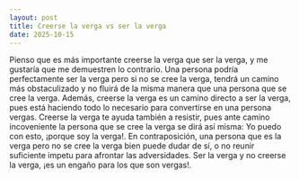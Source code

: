 ```yaml
---
layout: post
title: Creerse la verga vs ser la verga
date: 2025-10-15
---
```


Pienso que es más importante creerse la verga que ser la verga, y me gustaría que me demuestren lo contrario.
Una persona podría perfectamente ser la verga pero si no se cree la verga, tendrá un camino más obstaculizado y no fluirá de la misma manera que una persona que se cree la verga. Además, creerse la verga es un camino directo a ser la verga, pues está haciendo todo lo necesario para convertirse en una persona vergas. Creerse la verga te ayuda también a resistir, pues ante camino incoveniente la persona que se cree la verga se dirá así misma: Yo puedo con esto, ¡porque soy la verga!. En contraposición, una persona que es la verga pero no se cree la verga bien puede dudar de sí, o no reunir suficiente impetu para afrontar las adversidades. Ser la verga y no creerse la verga, ¡es un engaño para los que son vergas!.
